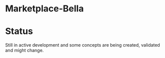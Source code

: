 # Marketplace-Bella

# Status

Still in active development and some concepts are being created, validated and might change.
